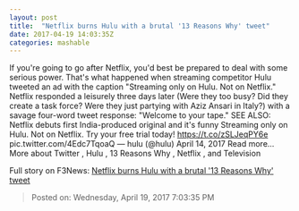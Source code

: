 ```yaml
---
layout: post
title:  "Netflix burns Hulu with a brutal '13 Reasons Why' tweet"
date: 2017-04-19 14:03:35Z
categories: mashable
---
```


If you're going to go after Netflix, you'd best be prepared to deal with some serious power. That's what happened when streaming competitor Hulu tweeted an ad with the caption "Streaming only on Hulu. Not on Netflix." Netflix responded a leisurely three days later (Were they too busy? Did they create a task force? Were they just partying with Aziz Ansari in Italy?) with a savage four-word tweet response: "Welcome to your tape." SEE ALSO: Netflix debuts first India-produced original and it's funny Streaming only on Hulu. Not on Netflix. Try your free trial today! https://t.co/zSLJeqPY6e pic.twitter.com/4Edc7TqoaQ — hulu (@hulu) April 14, 2017 Read more... More about Twitter , Hulu , 13 Reasons Why , Netflix , and Television


Full story on F3News: [Netflix burns Hulu with a brutal '13 Reasons Why' tweet](http://www.f3nws.com/n/WZDKZB)

> Posted on: Wednesday, April 19, 2017 7:03:35 PM
